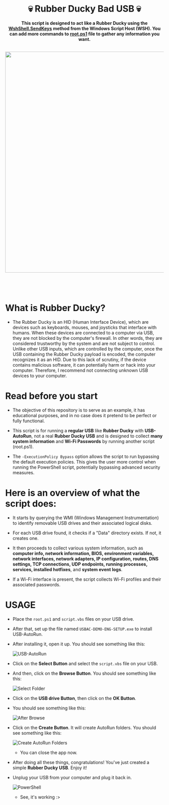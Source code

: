 <div align=center>

# 💀 Rubber Ducky Bad USB 💀

**This script is designed to act like a Rubber Ducky using the [WshShell.SendKeys](https://ss64.com/vb/sendkeys.html) method from the Windows Script Host (WSH). You can add more commands to [root.ps1](https://github.com/isPique/Rubber-Ducky-Bad-USB/blob/main/root.ps1) file to gather any information you want.**

<br><img src="https://github.com/isPique/Rubber-Ducky-Bad-USB/assets/139041426/c637196b-5fab-4970-b9ab-b4555e8a105a" width="700">
</div>

#
<br>

# What is Rubber Ducky?

* The Rubber Ducky is an HID (Human Interface Device), which are devices such as keyboards, mouses, and joysticks that interface with humans. When these devices are connected to a computer via USB, they are not blocked by the computer's firewall. In other words, they are considered trustworthy by the system and are not subject to control. Unlike other USB inputs, which are controlled by the computer, once the USB containing the Rubber Ducky payload is encoded, the computer recognizes it as an HID. Due to this lack of scrutiny, if the device contains malicious software, it can potentially harm or hack into your computer. Therefore, I recommend not connecting unknown USB devices to your computer.

# Read before you start

* The objective of this repository is to serve as an example, it has educational purposes, and in no case does it pretend to be perfect or fully functional.

* This script is for running a **regular USB** like **Rubber Ducky** with **USB-AutoRun**, not a real **Rubber Ducky USB** and is designed to collect **many system information** and **Wi-Fi Passwords** by running another script (root.ps1).

* The `-ExecutionPolicy Bypass` option allows the script to run bypassing the default execution policies. This gives the user more control when running the PowerShell script, potentially bypassing advanced security measures.

# Here is an overview of what the script does:

* It starts by querying the WMI (Windows Management Instrumentation) to identify removable USB drives and their associated logical disks.

* For each USB drive found, it checks if a "Data" directory exists. If not, it creates one.

* It then proceeds to collect various system information, such as **computer info, network information, BIOS, environment variables, network interfaces, network adapters, IP configuration, routes, DNS settings, TCP connections, UDP endpoints, running processes, services, installed hotfixes**, and **system event logs**.

* If a Wi-Fi interface is present, the script collects Wi-Fi profiles and their associated passwords.

# USAGE

* Place the `root.ps1` and `script.vbs` files on your USB drive.

* After that, set up the file named `USBAC-DEMO-ENG-SETUP.exe` to install USB-AutoRun.

* After installing it, open it up. You should see something like this:
  
   ![USB-AutoRun](https://github.com/isPique/Rubber-Ducky-Bad-USB/assets/139041426/897df7dc-1352-4465-803b-3aabecce4bee)

* Click on the **Select Button** and select the `script.vbs` file on your USB.

* And then, click on the **Browse Button**. You should see something like this:

  ![Select Folder](https://github.com/isPique/Rubber-Ducky-Bad-USB/assets/139041426/42d80fcf-f8c1-4639-a9b0-1ce63432a1e3)

* Click on the **USB drive Button**, then click on the **OK Button**.

* You should see something like this:

  ![After Browse](https://github.com/isPique/Rubber-Ducky-Bad-USB/assets/139041426/5f4ddf17-8106-47b1-9fd3-a808e8aa4fbd)

* Click on the **Create Button**. It will create AutoRun folders. You should see something like this:

  ![Create AutoRun Folders](https://github.com/isPique/Rubber-Ducky-Bad-USB/assets/139041426/d92ca1d1-c16a-4af3-9b62-11cf55fe8d28)

  * You can close the app now.

* After doing all these things, congratulations! You've just created a simple **Rubber Ducky USB**. Enjoy it!

* Unplug your USB from your computer and plug it back in.

  ![PowerShell](https://github.com/isPique/Rubber-Ducky-Bad-USB/assets/139041426/224eb470-21e9-4260-96e1-07fa4ea11cb8)

  * See, it's working :>
